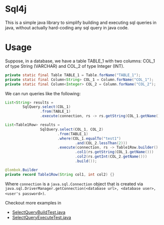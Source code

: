 # Sql4j
This is a simple java library to simplify building and executing sql queries in java, without actually hard-coding any sql query in java code.

# Usage
Suppose, in a database, we have a table TABLE_1 with two columns: COL_1 of type String (VARCHAR) and COL_2 of type Integer (INT).

```java
private static final Table TABLE_1 = Table.forName("TABLE_1");
private static final Column<String> COL_1 = Column.forName("COL_1");
private static final Column<Integer> COL_2 = Column.forName("COL_2");
```

We can run queries like the following:

```java
List<String> results =
        SqlQuery.select(COL_1)
                .from(TABLE_1)
                .execute(connection, rs -> rs.getString(COL_1.getName()));
```

```java
List<Table1Row> results =
                SqlQuery.select(COL_1, COL_2)
                        .from(TABLE_1)
                        .where(COL_1.equalTo("test1")
                                .and(COL_2.lessThan(2)))
                        .execute(connection, rs -> Table1Row.builder()
                                .col1(rs.getString(COL_1.getName()))
                                .col2(rs.getInt(COL_2.getName()))
                                .build());

@lombok.Builder
private record Table1Row(String col1, int col2) {}
```

Where `connection` is a `java.sql.Connection` object that is created via `java.sql.DriverManager.getConnection(<database url>, <database user>, <user's password>)`.

Checkout more examples in
* [SelectQueryBuildTest.java](src/test/java/org/sql4j/sql/query/SelectQueryBuildTest.java)
* [SelectQueryExecuteTest.java](src/test/java/org/sql4j/sql/query/SelectQueryExecuteTest.java)
